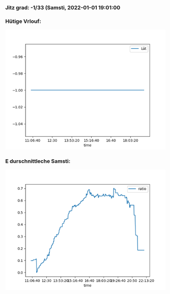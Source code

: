 ### Jitz grad: -1/33 (Samsti, 2022-01-01 19:01:00

### Hütige Vrlouf:
![Graph](Today.png)

### E durschnittleche Samsti:
![Graph](Samsti.png)